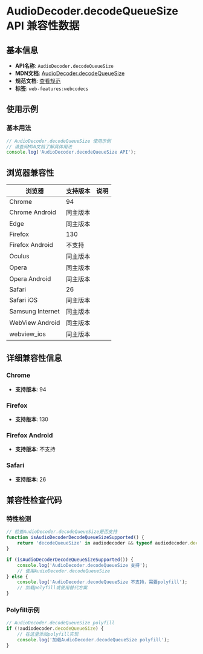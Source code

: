 # AudioDecoder.decodeQueueSize API 兼容性数据

## 基本信息

- **API名称**: `AudioDecoder.decodeQueueSize`
- **MDN文档**: [AudioDecoder.decodeQueueSize](https://developer.mozilla.org/docs/Web/API/AudioDecoder/decodeQueueSize)
- **规范文档**: [查看规范](https://w3c.github.io/webcodecs/#dom-audiodecoder-decodequeuesize)
- **标签**: `web-features:webcodecs`

## 使用示例

### 基本用法

```javascript
// AudioDecoder.decodeQueueSize 使用示例
// 请查阅MDN文档了解具体用法
console.log('AudioDecoder.decodeQueueSize API');
```

## 浏览器兼容性

| 浏览器 | 支持版本 | 说明 |
|--------|----------|------|
| Chrome | 94 |  |
| Chrome Android | 同主版本 |  |
| Edge | 同主版本 |  |
| Firefox | 130 |  |
| Firefox Android | 不支持 |  |
| Oculus | 同主版本 |  |
| Opera | 同主版本 |  |
| Opera Android | 同主版本 |  |
| Safari | 26 |  |
| Safari iOS | 同主版本 |  |
| Samsung Internet | 同主版本 |  |
| WebView Android | 同主版本 |  |
| webview_ios | 同主版本 |  |

## 详细兼容性信息

### Chrome

- **支持版本**: 94

### Firefox

- **支持版本**: 130

### Firefox Android

- **支持版本**: 不支持

### Safari

- **支持版本**: 26

## 兼容性检查代码

### 特性检测

```javascript
// 检查AudioDecoder.decodeQueueSize是否支持
function isAudioDecoderDecodeQueueSizeSupported() {
    return 'decodeQueueSize' in audiodecoder && typeof audiodecoder.decodeQueueSize === 'function';
}

if (isAudioDecoderDecodeQueueSizeSupported()) {
    console.log('AudioDecoder.decodeQueueSize 支持');
    // 使用AudioDecoder.decodeQueueSize
} else {
    console.log('AudioDecoder.decodeQueueSize 不支持，需要polyfill');
    // 加载polyfill或使用替代方案
}
```

### Polyfill示例

```javascript
// AudioDecoder.decodeQueueSize polyfill
if (!audiodecoder.decodeQueueSize) {
    // 在这里添加polyfill实现
    console.log('加载AudioDecoder.decodeQueueSize polyfill');
}
```

